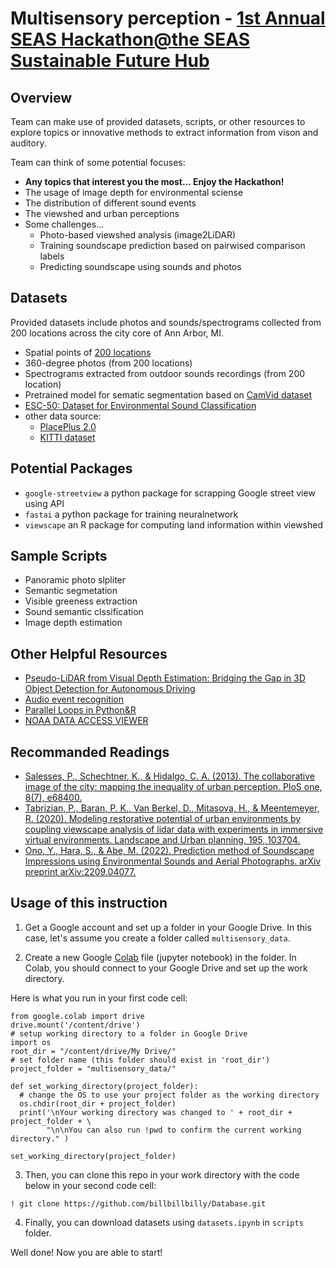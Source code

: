# Multisensory perception - [1st Annual SEAS Hackathon@the SEAS Sustainable Future Hub](https://sites.google.com/umich.edu/hackathon/home)
## Overview
Team can make use of provided datasets, scripts, or other resources to explore topics or innovative methods 
to extract information from vison and auditory.  

Team can think of some potential focuses:
- **Any topics that interest you the most... Enjoy the Hackathon!**
- The usage of image depth for environmental sciense 
- The distribution of different sound events
- The viewshed and urban perceptions
- Some challenges...
	- Photo-based viewshed analysis (image2LiDAR)
	- Training soundscape prediction based on pairwised comparison labels
	- Predicting soundscape using sounds and photos

## Datasets
Provided datasets include photos and sounds/spectrograms collected from 200 locations across the city core of Ann Arbor, MI.

- Spatial points of [200 locations](https://github.com/billbillbilly/Database/tree/main/viewscape_data)
- 360-degree photos (from 200 locations)
- Spectrograms extracted from outdoor sounds recordings (from 200 location)
- Pretrained model for sematic segmentation based on [CamVid dataset](https://paperswithcode.com/dataset/camvid)
- [ESC-50: Dataset for Environmental Sound Classification](https://github.com/karolpiczak/ESC-50)
- other data source: 
	- [PlacePlus 2.0](https://www.dropbox.com/s/grzoiwsaeqrmc1l/place-pulse-2.0.zip?dl=0)
	- [KITTI dataset](http://www.cvlibs.net/datasets/kitti/eval_object.php?obj_benchmark=3d)

## Potential Packages 
- ```google-streetview``` a python package for scrapping Google street view using API
- ```fastai``` a python package for training neuralnetwork
- ```viewscape``` an R package for computing land information within viewshed

## Sample Scripts
- Panoramic photo slpliter
- Semantic segmetation
- Visible greeness extraction
- Sound semantic clssification
- Image depth estimation

## Other Helpful Resources
- [Pseudo-LiDAR from Visual Depth Estimation: Bridging the Gap in 3D Object Detection for Autonomous Driving](https://github.com/mileyan/pseudo_lidar/tree/6e60ebabd47082af4031fed4481d23d9bca4598f#usage)
- [Audio event recognition](https://essentia.upf.edu/models.html#audio-event-recognition)
- [Parallel Loops in Python&R](https://www.dominodatalab.com/blog/simple-parallelization)
- [NOAA DATA ACCESS VIEWER](https://coast.noaa.gov/dataviewer/#/)

## Recommanded Readings
- [Salesses, P., Schechtner, K., & Hidalgo, C. A. (2013). The collaborative image of the city: mapping the inequality of urban perception. PloS one, 8(7), e68400.](https://link.springer.com/chapter/10.1007/978-3-319-46448-0_12#Tab1)
- [Tabrizian, P., Baran, P. K., Van Berkel, D., Mitasova, H., & Meentemeyer, R. (2020). Modeling restorative potential of urban environments by coupling viewscape analysis of lidar data with experiments in immersive virtual environments. Landscape and Urban planning, 195, 103704.](https://www.sciencedirect.com/science/article/pii/S016920461930831X)
- [Ono, Y., Hara, S., & Abe, M. (2022). Prediction method of Soundscape Impressions using Environmental Sounds and Aerial Photographs. arXiv preprint arXiv:2209.04077.](https://arxiv.org/pdf/2209.04077.pdf)

## Usage of this instruction
1. Get a Google account and set up a folder in your Google Drive. 
In this case, let's assume you create a folder called `multisensory_data`.

2. Create a new Google [Colab](https://colab.research.google.com/) file (jupyter notebook) in the folder.
In Colab, you should connect to your Google Drive and set up the work directory.

Here is what you run in your first code cell:

```
from google.colab import drive
drive.mount('/content/drive')
# setup working directory to a folder in Google Drive
import os 
root_dir = "/content/drive/My Drive/"
# set folder name (this folder should exist in 'root_dir')
project_folder = "multisensory_data/"

def set_working_directory(project_folder):
  # change the OS to use your project folder as the working directory
  os.chdir(root_dir + project_folder)
  print('\nYour working directory was changed to ' + root_dir + project_folder + \
        "\n\nYou can also run !pwd to confirm the current working directory." )

set_working_directory(project_folder)
```

3. Then, you can clone this repo in your work directory with the code below in your second code cell:

```
! git clone https://github.com/billbillbilly/Database.git
```

4. Finally, you can download datasets using `datasets.ipynb` in `scripts` folder.

Well done! Now you are able to start!
